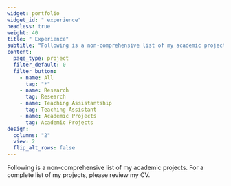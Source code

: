```yaml
---
widget: portfolio
widget_id: " experience"
headless: true
weight: 40
title: " Experience"
subtitle: "Following is a non-comprehensive list of my academic projects. For a complete list of my projects, please review my CV."
content:
  page_type: project
  filter_default: 0
  filter_button:
    - name: All
      tag: "*"
    - name: Research
      tag: Research
    - name: Teaching Assistantship
      tag: Teaching Assistant
    - name: Academic Projects
      tag: Academic Projects
design:
  columns: "2"
  view: 2
  flip_alt_rows: false
---
```

Following is a non-comprehensive list of my academic projects. For a complete list of my projects, please review my CV.
